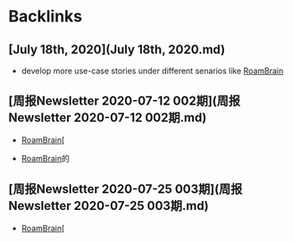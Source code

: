 
# Backlinks
## [July 18th, 2020](July 18th, 2020.md)
- develop more use-case stories under different senarios like [RoamBrain](RoamBrain.md)

## [周报Newsletter 2020-07-12 002期](周报Newsletter 2020-07-12 002期.md)
- [RoamBrain](RoamBrain.md)[

- [RoamBrain](RoamBrain.md)的

## [周报Newsletter 2020-07-25 003期](周报Newsletter 2020-07-25 003期.md)
- [RoamBrain](RoamBrain.md)[

